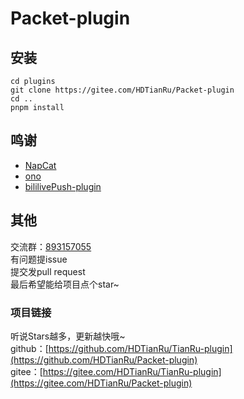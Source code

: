 # Packet-plugin

## 安装
```
cd plugins
git clone https://gitee.com/HDTianRu/Packet-plugin
cd ..
pnpm install
```

## 鸣谢
+ [NapCat](https://github.com/NapNeko/NapCatQQ)
+ [ono](https://github.com/cwuom/ono)
+ [bililivePush-plugin](https://gitee.com/HDTianRu/bililivePush-plugin)

## 其他
交流群：[893157055](http://qm.qq.com/cgi-bin/qm/qr?_wv=1027&k=BWtOJkAHVX20OlQqgAIPn7UID9LtigSg&group_code=893157055)  
有问题提issue  
提交发pull request  
最后希望能给项目点个star~

### 项目链接
听说Stars越多，更新越快哦~  
github：[https://github.com/HDTianRu/TianRu-plugin](https://github.com/HDTianRu/Packet-plugin)  
gitee：[https://gitee.com/HDTianRu/TianRu-plugin](https://gitee.com/HDTianRu/Packet-plugin)